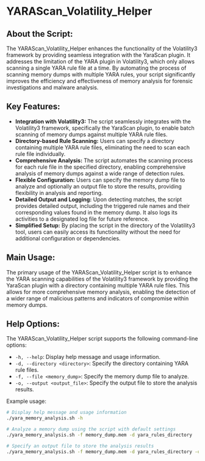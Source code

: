 # YARAScan_Volatility_Helper

## About the Script:

The YARAScan_Volatility_Helper enhances the functionality of the Volatility3 framework by providing seamless integration with the YaraScan plugin. It addresses the limitation of the YARA plugin in Volatility3, which only allows scanning a single YARA rule file at a time. By automating the process of scanning memory dumps with multiple YARA rules, your script significantly improves the efficiency and effectiveness of memory analysis for forensic investigations and malware analysis.

## Key Features:

- **Integration with Volatility3:** The script seamlessly integrates with the Volatility3 framework, specifically the YaraScan plugin, to enable batch scanning of memory dumps against multiple YARA rule files.
- **Directory-based Rule Scanning:** Users can specify a directory containing multiple YARA rule files, eliminating the need to scan each rule file individually.
- **Comprehensive Analysis:** The script automates the scanning process for each rule file in the specified directory, enabling comprehensive analysis of memory dumps against a wide range of detection rules.
- **Flexible Configuration:** Users can specify the memory dump file to analyze and optionally an output file to store the results, providing flexibility in analysis and reporting.
- **Detailed Output and Logging:** Upon detecting matches, the script provides detailed output, including the triggered rule names and their corresponding values found in the memory dump. It also logs its activities to a designated log file for future reference.
- **Simplified Setup:** By placing the script in the directory of the Volatility3 tool, users can easily access its functionality without the need for additional configuration or dependencies.

## Main Usage:

The primary usage of the YARAScan_Volatility_Helper script is to enhance the YARA scanning capabilities of the Volatility3 framework by providing the YaraScan plugin with a directory containing multiple YARA rule files. This allows for more comprehensive memory analysis, enabling the detection of a wider range of malicious patterns and indicators of compromise within memory dumps.

## Help Options:

The YARAScan_Volatility_Helper script supports the following command-line options:

- `-h, --help`: Display help message and usage information.
- `-d, --directory <directory>`: Specify the directory containing YARA rule files.
- `-f, --file <memory_dump>`: Specify the memory dump file to analyze.
- `-o, --output <output_file>`: Specify the output file to store the analysis results.

Example usage:

```bash
# Display help message and usage information
./yara_memory_analysis.sh -h

# Analyze a memory dump using the script with default settings
./yara_memory_analysis.sh -f memory_dump.mem -d yara_rules_directory

# Specify an output file to store the analysis results
./yara_memory_analysis.sh -f memory_dump.mem -d yara_rules_directory -o analysis_results.txt

